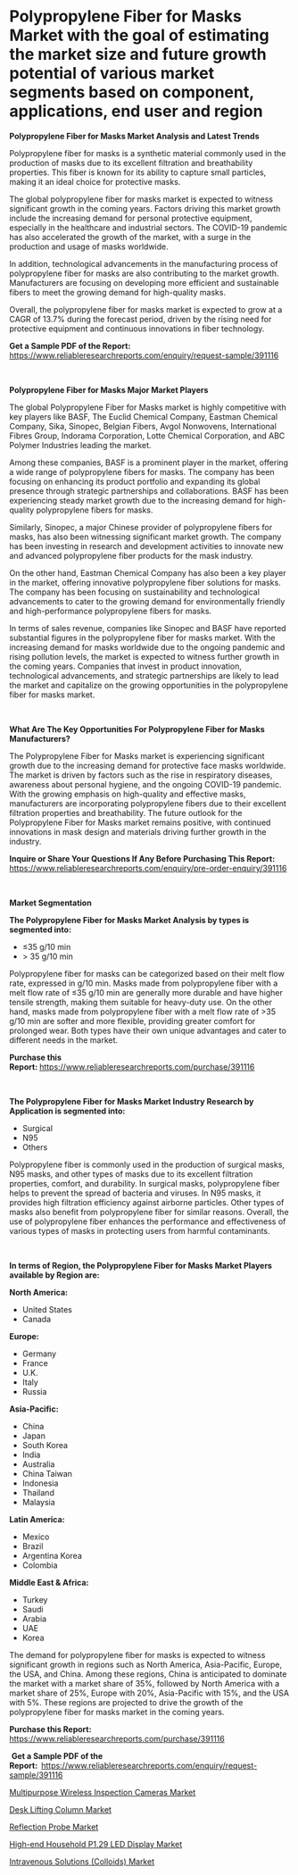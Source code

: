 <p><h1>Polypropylene Fiber for Masks Market with the goal of estimating the market size and future growth potential of various market segments based on component, applications, end user and region</h1></p><p><strong>Polypropylene Fiber for Masks Market Analysis and Latest Trends</strong></p>
<p><p>Polypropylene fiber for masks is a synthetic material commonly used in the production of masks due to its excellent filtration and breathability properties. This fiber is known for its ability to capture small particles, making it an ideal choice for protective masks.</p><p>The global polypropylene fiber for masks market is expected to witness significant growth in the coming years. Factors driving this market growth include the increasing demand for personal protective equipment, especially in the healthcare and industrial sectors. The COVID-19 pandemic has also accelerated the growth of the market, with a surge in the production and usage of masks worldwide.</p><p>In addition, technological advancements in the manufacturing process of polypropylene fiber for masks are also contributing to the market growth. Manufacturers are focusing on developing more efficient and sustainable fibers to meet the growing demand for high-quality masks.</p><p>Overall, the polypropylene fiber for masks market is expected to grow at a CAGR of 13.7% during the forecast period, driven by the rising need for protective equipment and continuous innovations in fiber technology.</p></p>
<p><strong>Get a Sample PDF of the Report:&nbsp;</strong> <a href="https://www.reliableresearchreports.com/enquiry/request-sample/391116">https://www.reliableresearchreports.com/enquiry/request-sample/391116</a></p>
<p>&nbsp;</p>
<p><strong>Polypropylene Fiber for Masks Major Market Players</strong></p>
<p><p>The global Polypropylene Fiber for Masks market is highly competitive with key players like BASF, The Euclid Chemical Company, Eastman Chemical Company, Sika, Sinopec, Belgian Fibers, Avgol Nonwovens, International Fibres Group, Indorama Corporation, Lotte Chemical Corporation, and ABC Polymer Industries leading the market. </p><p>Among these companies, BASF is a prominent player in the market, offering a wide range of polypropylene fibers for masks. The company has been focusing on enhancing its product portfolio and expanding its global presence through strategic partnerships and collaborations. BASF has been experiencing steady market growth due to the increasing demand for high-quality polypropylene fibers for masks.</p><p>Similarly, Sinopec, a major Chinese provider of polypropylene fibers for masks, has also been witnessing significant market growth. The company has been investing in research and development activities to innovate new and advanced polypropylene fiber products for the mask industry.</p><p>On the other hand, Eastman Chemical Company has also been a key player in the market, offering innovative polypropylene fiber solutions for masks. The company has been focusing on sustainability and technological advancements to cater to the growing demand for environmentally friendly and high-performance polypropylene fibers for masks.</p><p>In terms of sales revenue, companies like Sinopec and BASF have reported substantial figures in the polypropylene fiber for masks market. With the increasing demand for masks worldwide due to the ongoing pandemic and rising pollution levels, the market is expected to witness further growth in the coming years. Companies that invest in product innovation, technological advancements, and strategic partnerships are likely to lead the market and capitalize on the growing opportunities in the polypropylene fiber for masks market.</p></p>
<p>&nbsp;</p>
<p><strong>What Are The Key Opportunities For Polypropylene Fiber for Masks Manufacturers?</strong></p>
<p><p>The Polypropylene Fiber for Masks market is experiencing significant growth due to the increasing demand for protective face masks worldwide. The market is driven by factors such as the rise in respiratory diseases, awareness about personal hygiene, and the ongoing COVID-19 pandemic. With the growing emphasis on high-quality and effective masks, manufacturers are incorporating polypropylene fibers due to their excellent filtration properties and breathability. The future outlook for the Polypropylene Fiber for Masks market remains positive, with continued innovations in mask design and materials driving further growth in the industry.</p></p>
<p><strong>Inquire or Share Your Questions If Any Before Purchasing This Report:</strong> <a href="https://www.reliableresearchreports.com/enquiry/pre-order-enquiry/391116">https://www.reliableresearchreports.com/enquiry/pre-order-enquiry/391116</a></p>
<p>&nbsp;</p>
<p><strong>Market Segmentation</strong></p>
<p><strong>The Polypropylene Fiber for Masks Market Analysis by types is segmented into:</strong></p>
<p><ul><li>≤35 g/10 min</li><li>> 35 g/10 min</li></ul></p>
<p><p>Polypropylene fiber for masks can be categorized based on their melt flow rate, expressed in g/10 min. Masks made from polypropylene fiber with a melt flow rate of ≤35 g/10 min are generally more durable and have higher tensile strength, making them suitable for heavy-duty use. On the other hand, masks made from polypropylene fiber with a melt flow rate of >35 g/10 min are softer and more flexible, providing greater comfort for prolonged wear. Both types have their own unique advantages and cater to different needs in the market.</p></p>
<p><strong>Purchase this Report:&nbsp;</strong><a href="https://www.reliableresearchreports.com/purchase/391116">https://www.reliableresearchreports.com/purchase/391116</a></p>
<p>&nbsp;</p>
<p><strong>The Polypropylene Fiber for Masks Market Industry Research by Application is segmented into:</strong></p>
<p><ul><li>Surgical</li><li>N95</li><li>Others</li></ul></p>
<p><p>Polypropylene fiber is commonly used in the production of surgical masks, N95 masks, and other types of masks due to its excellent filtration properties, comfort, and durability. In surgical masks, polypropylene fiber helps to prevent the spread of bacteria and viruses. In N95 masks, it provides high filtration efficiency against airborne particles. Other types of masks also benefit from polypropylene fiber for similar reasons. Overall, the use of polypropylene fiber enhances the performance and effectiveness of various types of masks in protecting users from harmful contaminants.</p></p>
<p>&nbsp;</p>
<p><strong>In terms of Region, the Polypropylene Fiber for Masks Market Players available by Region are:</strong></p>
<p>
    <p> <strong> North America: </strong>
        <ul>
            <li>United States</li>
            <li>Canada</li>
        </ul>
        </p> 
    <p> <strong> Europe: </strong>
        <ul>
            <li>Germany</li>
            <li>France</li>
            <li>U.K.</li>
            <li>Italy</li>
            <li>Russia</li>
        </ul>
        </p> 
    <p> <strong> Asia-Pacific: </strong>
        <ul>
            <li>China</li>
            <li>Japan</li>
            <li>South Korea</li>
            <li>India</li>
            <li>Australia</li>
            <li>China Taiwan</li>
            <li>Indonesia</li>
            <li>Thailand</li>
            <li>Malaysia</li>
        </ul>
        </p> 
    <p> <strong> Latin America: </strong>
        <ul>
            <li>Mexico</li>
            <li>Brazil</li>
            <li>Argentina Korea</li>
            <li>Colombia</li>
        </ul>
        </p> 
    <p> <strong> Middle East & Africa: </strong>
        <ul>
            <li>Turkey</li>
            <li>Saudi</li>
            <li>Arabia</li>
            <li>UAE</li>
            <li>Korea</li>
        </ul>
    </p>
    </p>
<p><p>The demand for polypropylene fiber for masks is expected to witness significant growth in regions such as North America, Asia-Pacific, Europe, the USA, and China. Among these regions, China is anticipated to dominate the market with a market share of 35%, followed by North America with a market share of 25%, Europe with 20%, Asia-Pacific with 15%, and the USA with 5%. These regions are projected to drive the growth of the polypropylene fiber for masks market in the coming years.</p></p>
<p><strong>Purchase this Report: </strong><a href="https://www.reliableresearchreports.com/purchase/391116">https://www.reliableresearchreports.com/purchase/391116</a></p>
<p>&nbsp;<strong>Get a Sample PDF of the Report:&nbsp;&nbsp;</strong><a href="https://www.reliableresearchreports.com/enquiry/request-sample/391116">https://www.reliableresearchreports.com/enquiry/request-sample/391116</a></p>
<p><strong></strong></p>
<p><p><a href="https://crocus-run-b5a.notion.site/Multipurpose-Wireless-Inspection-Cameras-Market-Furnish-Information-about-Market-Size-Market-Share--9eafef43fc52494fb655bc3f1ad96a3c">Multipurpose Wireless Inspection Cameras Market</a></p><p><a href="https://view.publitas.com/reportprime-1/desk-lifting-column-market-provides-a-comprehensive-analysis-including-a-macro-overview-of-the-market-as-well-as-micro-details-such-as-market-size-and-competitive-landscape/">Desk Lifting Column Market</a></p><p><a href="https://view.publitas.com/reportprime-1/reflection-probe-market-size-global-industry-overview-market-segmentation-and-forecast-2024-to-2031/">Reflection Probe Market</a></p><p><a href="https://gratis-rainforest-2ca.notion.site/High-end-Household-P1-29-LED-Display-Market-Size-Market-Share-and-Global-Market-Analysis-Report-20-5a63fd1179b546b588a53c6345e66f70">High-end Household P1.29 LED Display Market</a></p><p><a href="https://metal-farmhouse-e95.notion.site/Intravenous-Solutions-Colloids-Market-Insights-Market-Players-and-Forecast-Till-2031-db37e0f883af4159b289fde51c75e404">Intravenous Solutions (Colloids) Market</a></p></p>